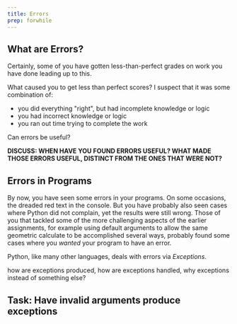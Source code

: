 ```yaml
---
title: Errors
prep: forwhile
---
```


## What are Errors?

Certainly, some of you have gotten less-than-perfect grades on work you have done
leading up to this.

What caused you to get less than perfect scores?  I suspect that it was some combination of:

 - you did everything \"right\", but had incomplete knowledge or logic
 - you had incorrect knowledge or logic
 - you ran out time trying to complete the work

Can errors be useful?

**DISCUSS: WHEN HAVE YOU FOUND ERRORS USEFUL?  WHAT MADE THOSE ERRORS USEFUL, DISTINCT
FROM THE ONES THAT WERE NOT?**

## Errors in Programs

By now, you have seen some errors in your programs.  On some occasions, the
dreaded red text in the console.  But you have probably also seen cases where
Python did not complain, yet the results were still wrong. Those of you that
tackled some of the more challenging aspects of the earlier assignments, for
example using default arguments to allow the same geometric calculate to be
accomplished several ways, probably found some cases where you *wanted* your
program to have an error.

Python, like many other languages, deals with errors via *Exceptions*.

how are exceptions produced, how are exceptions handled, why exceptions instead of something else?

## Task: Have invalid arguments produce exceptions
